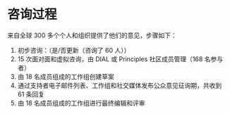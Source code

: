 # 咨询过程


来自全球 300 多个个人和组织提供了他们的意见，步骤如下：

1.	初步咨询：（是/否更新（咨询了 60 人））
2.	15 次面对面和虚拟咨询，由 DIAL 或 Principles 社区成员管理（168 名参与者）
3.	由 18 名成员组成的工作组创建草案
4.	通过支持者电子邮件列表、工作组和社交媒体发布公众意见征询期，共收到 61 条回复
5.	由 18 名成员组成的工作组进行最终编辑和评审
